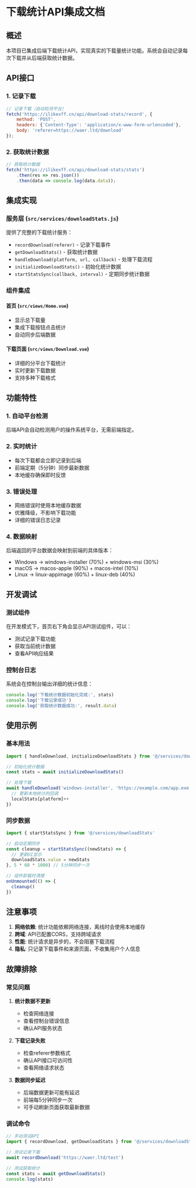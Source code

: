 # 下载统计API集成文档

## 概述

本项目已集成后端下载统计API，实现真实的下载量统计功能。系统会自动记录每次下载并从后端获取统计数据。

## API接口

### 1. 记录下载
```javascript
// 记录下载（自动检测平台）
fetch('https://ilikexff.cn/api/download-stats/record', {
    method: 'POST',
    headers: {'Content-Type': 'application/x-www-form-urlencoded'},
    body: 'referer=https://waer.ltd/download'
});
```

### 2. 获取统计数据
```javascript
// 获取统计数据
fetch('https://ilikexff.cn/api/download-stats/stats')
    .then(res => res.json())
    .then(data => console.log(data.data));
```

## 集成实现

### 服务层 (`src/services/downloadStats.js`)

提供了完整的下载统计服务：

- `recordDownload(referer)` - 记录下载事件
- `getDownloadStats()` - 获取统计数据
- `handleDownload(platform, url, callback)` - 处理下载流程
- `initializeDownloadStats()` - 初始化统计数据
- `startStatsSync(callback, interval)` - 定期同步统计数据

### 组件集成

#### 首页 (`src/views/Home.vue`)
- 显示总下载量
- 集成下载按钮点击统计
- 自动同步后端数据

#### 下载页面 (`src/views/Download.vue`)
- 详细的分平台下载统计
- 实时更新下载数据
- 支持多种下载格式

## 功能特性

### 1. 自动平台检测
后端API会自动检测用户的操作系统平台，无需前端指定。

### 2. 实时统计
- 每次下载都会立即记录到后端
- 前端定期（5分钟）同步最新数据
- 本地缓存确保即时反馈

### 3. 错误处理
- 网络错误时使用本地缓存数据
- 优雅降级，不影响下载功能
- 详细的错误日志记录

### 4. 数据映射
后端返回的平台数据会映射到前端的具体版本：
- Windows → windows-installer (70%) + windows-msi (30%)
- macOS → macos-apple (90%) + macos-intel (10%)
- Linux → linux-appimage (60%) + linux-deb (40%)

## 开发调试

### 测试组件
在开发模式下，首页右下角会显示API测试组件，可以：
- 测试记录下载功能
- 获取当前统计数据
- 查看API响应结果

### 控制台日志
系统会在控制台输出详细的统计信息：
```javascript
console.log('下载统计数据初始化完成:', stats)
console.log('下载记录成功')
console.log('获取统计数据成功:', result.data)
```

## 使用示例

### 基本用法
```javascript
import { handleDownload, initializeDownloadStats } from '@/services/downloadStats'

// 初始化统计数据
const stats = await initializeDownloadStats()

// 处理下载
await handleDownload('windows-installer', 'https://example.com/app.exe', (platform) => {
  // 更新本地统计的回调
  localStats[platform]++
})
```

### 同步数据
```javascript
import { startStatsSync } from '@/services/downloadStats'

// 启动定期同步
const cleanup = startStatsSync((newStats) => {
  // 更新UI显示
  downloadStats.value = newStats
}, 5 * 60 * 1000) // 5分钟同步一次

// 组件卸载时清理
onUnmounted(() => {
  cleanup()
})
```

## 注意事项

1. **网络依赖**: 统计功能依赖网络连接，离线时会使用本地缓存
2. **跨域**: API已配置CORS，支持跨域请求
3. **性能**: 统计请求是异步的，不会阻塞下载流程
4. **隐私**: 只记录下载事件和来源页面，不收集用户个人信息

## 故障排除

### 常见问题

1. **统计数据不更新**
   - 检查网络连接
   - 查看控制台错误信息
   - 确认API服务状态

2. **下载记录失败**
   - 检查referer参数格式
   - 确认API接口可访问性
   - 查看网络请求状态

3. **数据同步延迟**
   - 后端数据更新可能有延迟
   - 前端每5分钟同步一次
   - 可手动刷新页面获取最新数据

### 调试命令

```javascript
// 手动测试API
import { recordDownload, getDownloadStats } from '@/services/downloadStats'

// 测试记录下载
await recordDownload('https://waer.ltd/test')

// 测试获取统计
const stats = await getDownloadStats()
console.log(stats)
```
